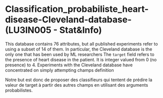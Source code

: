 # Classification_probabiliste_heart-disease-Cleveland-database- (LU3IN005 - Stat&Info)
This database contains 76 attributes, but all published experiments refer to using a subset of 14 of them. In particular, the Cleveland database is the only one that has been used by ML researchers The `target` field refers to the presence of heart disease in the patient. It is integer valued from 0 (no presence) to 4. Experiments with the Cleveland database have concentrated on simply attempting champs definition

Notre but est donc de proposer des classifieurs qui tentent de prédire la valeur de target à partir
des autres champs en utilisant des arguments probabilistes.
